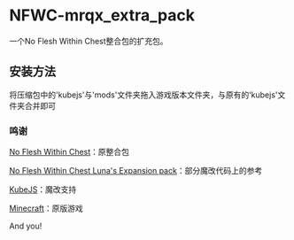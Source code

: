 # NFWC-mrqx_extra_pack

一个No Flesh Within Chest整合包的扩充包。

## 安装方法

将压缩包中的'kubejs'与'mods'文件夹拖入游戏版本文件夹，与原有的'kubejs'文件夹合并即可

### 鸣谢

[No Flesh Within Chest](https://github.com/Yorunina/No-Flesh-Within-Chest)：原整合包

[No Flesh Within Chest Luna's Expansion pack](https://github.com/LunaGlaze/NoFleshWithinChest-Luna-s-Expansion-pack)：部分魔改代码上的参考

[KubeJS](https://github.com/KubeJS-Mods/KubeJS)：魔改支持

[Minecraft](https://www.minecraft.net)：原版游戏

And you!
